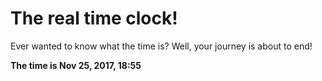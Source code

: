 # The real time clock!

Ever wanted to know what the time is? Well, your journey is about to end!

**The time is Nov 25, 2017, 18:55**